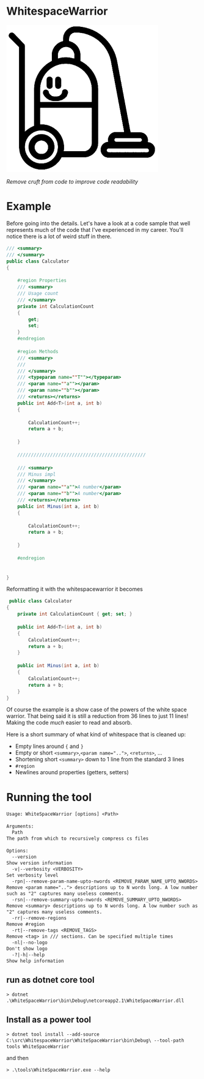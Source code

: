 # WhitespaceWarrior

![Logo](whitespacewarrior.png)

_Remove cruft from code to improve code readability_


# Example

Before going into the details. Let's have a look at a code sample that 
well represents much of the code that I've experienced in my career.
You'll notice there is a lot of weird stuff in there. 

```cs
/// <summary>
/// </summary>
public class Calculator
{

    #region Properties
    /// <summary>
    /// Usage count
    /// </summary>
    private int CalculationCount
    {
        get;
        set;
    }
    #endregion

    #region Methods
    /// <summary>
    /// 
    /// </summary>
    /// <typeparam name=""T""></typeparam>
    /// <param name=""a""></param>
    /// <param name=""b""></param>
    /// <returns></returns>
    public int Add<T>(int a, int b)
    {

        CalculationCount++;
        return a + b;

    }

    ///////////////////////////////////////////////

    /// <summary>
    /// Minus impl
    /// </summary>
    /// <param name=""a"">A number</param>
    /// <param name=""b"">A number</param>
    /// <returns></returns>
    public int Minus(int a, int b)
    {

        CalculationCount++;
        return a + b;

    }

    #endregion


}
```

Reformatting it with the whitespacewarrior it becomes

```cs
 public class Calculator
{
    private int CalculationCount { get; set; }

    public int Add<T>(int a, int b)
    {
        CalculationCount++;
        return a + b;
    }

    public int Minus(int a, int b)
    {
        CalculationCount++;
        return a + b;
    }
}
```

Of course the example is a show case of the powers of the white space warrior. That being said
it is still a reduction from 36 lines to just 11 lines! Making the code *much* easier to read and absorb. 

Here is a short summary of what kind of whitespace that is cleaned up:

* Empty lines around `{` and `}`
* Empty or short `<summary>`,`<param name="..">`, `<returns>`, ...
* Shortening short `<summary>` down to 1 line from the standard 3 lines
* `#region`
* Newlines around properties (getters, setters)


# Running the tool


	Usage: WhiteSpaceWarrior [options] <Path>

	Arguments:
	  Path                                                                  The path from which to recursively compress cs files

	Options:
	  --version                                                             Show version information
	  -v|--verbosity <VERBOSITY>                                            Set verbosity level
	  -rpn|--remove-param-name-upto-nwords <REMOVE_PARAM_NAME_UPTO_NWORDS>  Remove <param name=".."> descriptions up to N words long. A low number such as "2" captures many useless comments.
	  -rsn|--remove-summary-upto-nwords <REMOVE_SUMMARY_UPTO_NWORDS>        Remove <summary> descriptions up to N words long. A low number such as "2" captures many useless comments.
	  -rr|--remove-regions                                                  Remove #region
	  -rt|--remove-tags <REMOVE_TAGS>                                       Remove <tag> in /// sections. Can be specified multiple times
	  -nl|--no-logo                                                         Don't show logo
	  -?|-h|--help                                                          Show help information


## run as dotnet core tool

	> dotnet .\WhiteSpaceWarrior\bin\Debug\netcoreapp2.1\WhiteSpaceWarrior.dll


## Install as a power tool 

    > dotnet tool install --add-source C:\src\WhitespaceWarrior\WhiteSpaceWarrior\bin\Debug\ --tool-path tools WhiteSpaceWarrior

and then

	> .\tools\WhiteSpaceWarrior.exe --help
